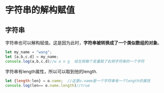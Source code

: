# 字符串的解构赋值

## 字符串

字符串也可以解构赋值。这是因为此时，**字符串被转换成了一个类似数组的对象**。

```js
let my_name = "wang";
let [a,b,c,d] = my_name;
console.log(a,b,c,d)//w a n g  给左侧每个变量赋了右侧字符串的一个字符
```



字符串有length属性，所以可以取到他的length.

```js
let {length:len} = o.name;  //这里o.name是一个字符串有一个length的属性
console.log(len== o.name.length)//true 
```

